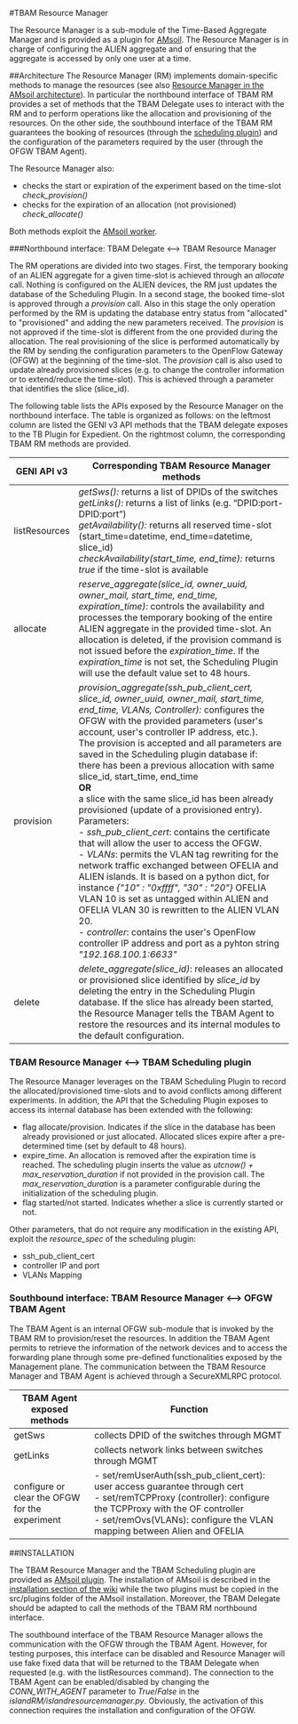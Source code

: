 #TBAM Resource Manager

The Resource Manager is a sub-module of the Time-Based Aggregate Manager and is provided as a plugin for [AMsoil](https://github.com/motine/AMsoil).
The Resource Manager is in charge of configuring the ALIEN aggregate and of ensuring that the aggregate is accessed by only one user at a time.

##Architecture
The Resource Manager (RM) implements domain-specific methods to manage the resources (see also [Resource Manager in the AMsoil architecture](https://github.com/motine/AMsoil/wiki/GENI#wiki-resource-manager)). In particular the northbound interface of TBAM RM provides a set of methods that the TBAM Delegate uses to interact with the RM and to perform operations like the allocation and provisioning of the resources. On the other side, the southbound interface of the TBAM RM guarantees the booking of resources (through the [scheduling plugin](https://github.com/motine/AMsoil/wiki/Schedule)) and the configuration of the parameters required by the user (through the OFGW TBAM Agent).

The Resource Manager also:

- checks the start or expiration of the experiment based on the time-slot *check_provision()*
- checks for the expiration of an allocation (not provisioned) *check_allocate()*

Both methods exploit the [AMsoil worker](https://github.com/motine/AMsoil/wiki/Worker).


###Northbound interface: TBAM Delegate <--> TBAM Resource Manager

The RM operations are divided into two stages. First, the temporary booking of an ALIEN aggregate for a given time-slot is achieved through an *allocate* call. Nothing is configured on the ALIEN devices, the RM just updates the database of the Scheduling Plugin. In a second stage, the booked time-slot is approved through a *provision* call. Also in this stage the only operation performed by the RM is updating the database entry status from "allocated" to "provisioned" and adding the new parameters received. The *provision* is not approved if the time-slot is different from the one provided during the allocation.
The real provisioning of the slice is performed automatically by the RM by sending the configuration parameters to the OpenFlow Gateway (OFGW) at the beginning of the time-slot.
The *provision* call is also used to update already provisioned slices (e.g. to change the controller information or to extend/reduce the time-slot). This is achieved through a parameter that identifies the slice (slice_id). 

The following table lists the APIs exposed by the Resource Manager on the northbound interface. The table is organized as follows: on the leftmost column are listed the GENI v3 API methods that the TBAM delegate exposes to the TB Plugin for Expedient. On the rightmost column, the corresponding TBAM RM methods are provided.

GENI API  v3  | Corresponding TBAM Resource Manager methods
------------- | -------------
listResources | *getSws():* returns a list of DPIDs of the switches <br> *getLinks():* returns a list of links (e.g. “DPID:port-DPID:port”) <br> *getAvailability():* returns all reserved time-slot (start_time=datetime, end_time=datetime, slice_id) <br> *checkAvailability(start_time, end_time):* returns *true* if the time-slot is available 
allocate  | *reserve_aggregate(slice_id, owner_uuid, owner_mail, start_time, end_time, expiration_time):* controls the availability and processes the temporary booking of the entire ALIEN aggregate in the provided time-slot. An allocation is deleted, if the provision command is not issued before the *expiration_time*. If the *expiration_time* is not set, the Scheduling Plugin will use the default value set to 48 hours. 
provision | *provision_aggregate(ssh_pub_client_cert, slice_id, owner_uuid, owner_mail, start_time, end_time, VLANs, Controller):* configures the OFGW with the provided parameters (user's account, user's controller IP address, etc.). <br>The provision is accepted and all parameters are saved in the Scheduling plugin database if: <br> there has been a previous allocation with same slice_id, start_time, end_time <br> **OR** <br> a slice with the same slice_id has been already provisioned (update of a provisioned entry). <br>Parameters: <br>- *ssh_pub_client_cert*: contains the certificate that will allow the user to access the OFGW. <br> - *VLANs*: permits the VLAN tag rewriting for the network traffic exchanged between OFELIA and ALIEN islands. It is based on a python dict, for instance *{"10" : "0xffff", "30" : "20"}* OFELIA VLAN 10 is set as untagged within ALIEN  and OFELIA VLAN 30 is rewritten to the ALIEN VLAN 20. <br> - *controller*: contains the user's  OpenFlow controller IP address and port as a pyhton string *"192.168.100.1:6633"*
delete | *delete_aggregate(slice_id)*: releases an allocated or provisioned slice identified by *slice_id* by deleting the entry in the Scheduling Plugin database. If the slice has already been started, the Resource Manager tells the TBAM Agent to restore the resources and its internal modules to the default configuration. 

### TBAM Resource Manager <--> TBAM Scheduling plugin

The Resource Manager leverages on the TBAM Scheduling Plugin to record the allocated/provisioned time-slots and to avoid conflicts among different experiments. 
In addition, the API that the Scheduling Plugin exposes to access its internal database has been extended with the following:

- flag allocate/provision. Indicates if the slice in the database has been already provisioned or just allocated. Allocated slices expire after a pre-determined time (set by default to 48 hours). 
- expire_time. An allocation is removed after the expiration time is reached. The scheduling plugin inserts the value as *utcnow() + max_reservation_duration* if not provided in the provision call. The *max_reservation_duration* is a parameter configurable during the initialization of the scheduling plugin.
- flag started/not started. Indicates whether a slice is currently started or not.

Other parameters, that do not require any modification in the existing API, exploit the *resource_spec* of the scheduling plugin:

- ssh_pub_client_cert
- controller IP and port
- VLANs Mapping


### Southbound interface: TBAM Resource Manager <--> OFGW TBAM Agent
The TBAM Agent is an internal OFGW sub-module that is invoked by the TBAM RM to provision/reset the resources. In addition the TBAM Agent permits to retrieve the information of the network devices and to access the forwarding plane through some pre-defined functionalities exposed by the Management plane. The communication between the TBAM Resource Manager and TBAM Agent is achieved through a SecureXMLRPC protocol.

TBAM Agent exposed methods   | Function
------------- | -------------
getSws | collects DPID of the switches through MGMT
getLinks | collects network links between switches through MGMT
configure or clear the OFGW for the experiment | - set/remUserAuth(ssh_pub_client_cert): user access guarantee through cert <br> - set/remTCPProxy (controller): configure the TCPProxy with the OF controller <br> - set/remOvs(VLANs): configure the VLAN mapping between Alien and OFELIA



##INSTALLATION

The TBAM Resource Manager and the TBAM Scheduling plugin are provided as [AMsoil plugin](https://github.com/motine/AMsoil/wiki/Plugin). The installation of AMsoil is described in the [installation section of the wiki](https://github.com/motine/AMsoil/wiki/Installation) while the two plugins must be copied in the src/plugins folder of the AMsoil installation. Moreover, the TBAM Delegate should be adapted to call the methods of the TBAM RM northbound interface.

The southbound interface of the TBAM Resource Manager allows the communication with the OFGW through the TBAM Agent. However, for testing purposes, this interface can be disabled and Resource Manager will use fake fixed data that will be returned to the TBAM Delegate when requested (e.g. with the listResources command). The connection to the TBAM Agent can be enabled/disabled by changing the *CONN_WITH_AGENT* parameter to *True*/*False* in the *islandRM/islandresourcemanager.py*. Obviously, the activation of this connection requires the installation and configuration of the OFGW.
